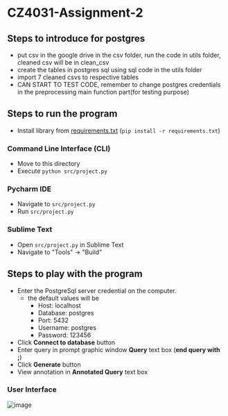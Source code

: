 # CZ4031-Assignment-2

## Steps to introduce for postgres
 - put csv in the google drive in the csv folder, run the code in utils folder, cleaned csv will be in clean_csv
 - create the tables in postgres sql using sql code in the utils folder
 - import 7 cleaned csvs to respective tables
 - CAN START TO TEST CODE, remember to change postgres credentials in the preprocessing main function part(for testing purpose)

## Steps to run the program
 - Install library from [requirements.txt](requirements.txt) (`pip install -r requirements.txt`)

### Command Line Interface (CLI)
 - Move to this directory
 - Execute `python src/project.py`

### Pycharm IDE
 - Navigate to `src/project.py`
 - Run `src/project.py`

### Sublime Text
 - Open `src/project.py` in Sublime Text
 - Navigate to "Tools" -> "Build"

## Steps to play with the program
 - Enter the PostgreSql server credential on the computer.
   - the default values will be 
     - Host: localhost 
     - Database: postgres
     - Port: 5432
     - Username: postgres
     - Password: 123456
 - Click **Connect to database** button
 - Enter query in prompt graphic window **Query** text box (**end query with ;**)
 - Click **Generate** button
 - View annotation in **Annotated Query** text box

### User Interface
![image](https://user-images.githubusercontent.com/49228945/141418919-67901ee8-a7c8-4baa-8458-bff05e67398d.png)
